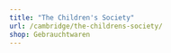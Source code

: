 ```yaml
---
title: "The Children's Society"
url: /cambridge/the-childrens-society/
shop: Gebrauchtwaren
---
```

